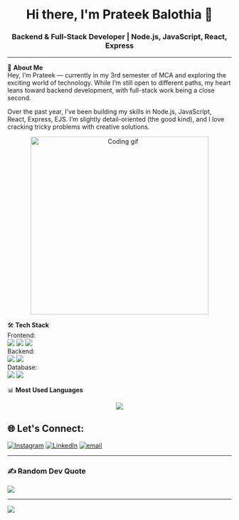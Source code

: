 <h1 align="center">Hi there, I'm Prateek Balothia 👋</h1>
<h3 align="center">Backend & Full-Stack Developer | Node.js, JavaScript, React, Express</h3>

---

🚀 **About Me**  
Hey, I’m Prateek — currently in my 3rd semester of MCA and exploring the exciting world of technology. While I’m still open to different paths, my heart leans toward backend development, with full-stack work being a close second.

Over the past year, I’ve been building my skills in Node.js, JavaScript, React, Express, EJS. I’m slightly detail-oriented (the good kind), and I love cracking tricky problems with creative solutions.
<p align="center">
  <img src="https://media.giphy.com/media/qgQUggAC3Pfv687qPC/giphy.gif" width="400" alt="Coding gif"/>
</p>

🛠️ **Tech Stack**  
Frontend:  
<img src="https://img.shields.io/badge/React-20232A?style=for-the-badge&logo=react&logoColor=61DAFB"/> 
<img src="https://img.shields.io/badge/Next.js-black?style=for-the-badge&logo=next.js"/> 
<img src="https://img.shields.io/badge/Bootstrap-7952B3?style=for-the-badge&logo=bootstrap&logoColor=white"/>  
Backend:  
<img src="https://img.shields.io/badge/Node.js-339933?style=for-the-badge&logo=nodedotjs&logoColor=white"/> 
<img src="https://img.shields.io/badge/Express.js-000000?style=for-the-badge&logo=express&logoColor=white"/>  
Database:  
<img src="https://img.shields.io/badge/MongoDB-4EA94B?style=for-the-badge&logo=mongodb&logoColor=white"/> 
<img src="https://img.shields.io/badge/mysql-4479A1.svg?style=for-the-badge&logo=mysql&logoColor=white"/>


📊 **Most Used Languages**  
<p align="center">
  <img src="https://github-readme-stats.vercel.app/api/top-langs/?username=prateekbalothia&theme=midnight-purple&hide_border=false&include_all_commits=false&count_private=false&layout=compact" />
</p>

## 🌐 Let's Connect:
[![Instagram](https://img.shields.io/badge/Instagram-%23E4405F.svg?logo=Instagram&logoColor=white)](https://instagram.com/prateekbalothia) [![LinkedIn](https://img.shields.io/badge/LinkedIn-%230077B5.svg?logo=linkedin&logoColor=white)](https://linkedin.com/in/www.linkedin.com/in/prateek-balothia-4967a8373) [![email](https://img.shields.io/badge/Email-D14836?logo=gmail&logoColor=white)](mailto:prateekbalothia.p@gmail.com) 


---
### ✍️ Random Dev Quote
![](https://quotes-github-readme.vercel.app/api?type=horizontal&theme=radical)

---
[![](https://visitcount.itsvg.in/api?id=prateekbalothia&icon=0&color=13)](https://visitcount.itsvg.in)


<!-- Proudly created with GPRM ( https://gprm.itsvg.in ) -->

<!--
**prateekbalothia/prateekbalothia** is a ✨ _special_ ✨ repository because its `README.md` (this file) appears on your GitHub profile.

Here are some ideas to get you started:
## Hi, I'm Prateek ✨
🧠 Computer Science student</br>
🪻 Pursuing MCA</br>
- 🔭 I’m currently working on ...
- 🌱 I’m currently learning ...
- 👯 I’m looking to collaborate on ...
- 🤔 I’m looking for help with ...
- 💬 Ask me about ...
- 📫 How to reach me: ...
- 😄 Pronouns: ...
- ⚡ Fun fact: ...
Animation:  
<img src="https://img.shields.io/badge/Framer%20Motion-black?style=for-the-badge&logo=framer&logoColor=white"/>
<img src="https://img.shields.io/badge/GSAP-88CE02?style=for-the-badge&logo=greensock&logoColor=white"/>  
# 💻 Tech Stack:
![HTML5](https://img.shields.io/badge/html5-%23E34F26.svg?style=for-the-badge&logo=html5&logoColor=white) ![CSS3](https://img.shields.io/badge/css3-%231572B6.svg?style=for-the-badge&logo=css3&logoColor=white) ![Bootstrap](https://img.shields.io/badge/bootstrap-%238511FA.svg?style=for-the-badge&logo=bootstrap&logoColor=white)  ![JavaScript](https://img.shields.io/badge/javascript-%23323330.svg?style=for-the-badge&logo=javascript&logoColor=%23F7DF1E) ![jQuery](https://img.shields.io/badge/jquery-%230769AD.svg?style=for-the-badge&logo=jquery&logoColor=white) ![React](https://img.shields.io/badge/react-%2320232a.svg?style=for-the-badge&logo=react&logoColor=%2361DAFB) ![Vite](https://img.shields.io/badge/vite-%23646CFF.svg?style=for-the-badge&logo=vite&logoColor=white)  ![NPM](https://img.shields.io/badge/NPM-%23CB3837.svg?style=for-the-badge&logo=npm&logoColor=white) ![NodeJS](https://img.shields.io/badge/node.js-6DA55F?style=for-the-badge&logo=node.js&logoColor=white) ![Nodemon](https://img.shields.io/badge/NODEMON-%23323330.svg?style=for-the-badge&logo=nodemon&logoColor=%BBDEAD)  ![EJS](https://img.shields.io/badge/ejs-%23B4CA65.svg?style=for-the-badge&logo=ejs&logoColor=black) ![Express.js](https://img.shields.io/badge/express.js-%23404d59.svg?style=for-the-badge&logo=express&logoColor=%2361DAFB)  ![JWT](https://img.shields.io/badge/JWT-black?style=for-the-badge&logo=JSON%20web%20tokens)  ![PHP](https://img.shields.io/badge/php-%23777BB4.svg?style=for-the-badge&logo=php&logoColor=white)  ![C](https://img.shields.io/badge/c-%2300599C.svg?style=for-the-badge&logo=c&logoColor=white) ![C++](https://img.shields.io/badge/c++-%2300599C.svg?style=for-the-badge&logo=c%2B%2B&logoColor=white) ![Java](https://img.shields.io/badge/java-%23ED8B00.svg?style=for-the-badge&logo=openjdk&logoColor=white) ![Python](https://img.shields.io/badge/python-3670A0?style=for-the-badge&logo=python&logoColor=ffdd54) ![Apache Tomcat](https://img.shields.io/badge/apache%20tomcat-%23F8DC75.svg?style=for-the-badge&logo=apache-tomcat&logoColor=black)  ![MongoDB](https://img.shields.io/badge/MongoDB-%234ea94b.svg?style=for-the-badge&logo=mongodb&logoColor=white) ![MySQL](https://img.shields.io/badge/mysql-4479A1.svg?style=for-the-badge&logo=mysql&logoColor=white)
# 📊 GitHub Stats:
![](https://github-readme-stats.vercel.app/api?username=prateekbalothia&theme=midnight-purple&hide_border=false&include_all_commits=false&count_private=false)<br/>
![](https://nirzak-streak-stats.vercel.app/?user=prateekbalothia&theme=midnight-purple&hide_border=false)<br/>
![](https://github-readme-stats.vercel.app/api/top-langs/?username=prateekbalothia&theme=midnight-purple&hide_border=false&include_all_commits=false&count_private=false&layout=compact)

-->
